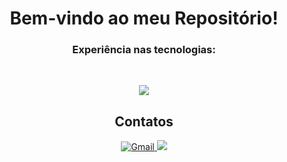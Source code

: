 <div>
  <h1 align="center">Bem-vindo ao meu Repositório!</h1>
</div>

<h3 align="center">Experiência nas tecnologias:</h3><br/>

<p align="center">
    <img src="https://skillicons.dev/icons?i=js,python,nodejs,express,react,mysql" />
</p>

<h2 align="center">Contatos</h2>
<div align="center">
    <a href="mailto:santoss.coding@gmail.com">
        <img src="https://img.shields.io/badge/Gmail-D14836?style=for-the-badge&logo=gmail&logoColor=white" target="_blank" alt="Gmail">
    </a>
    <a href="https://www.linkedin.com/in/vitorsantss" target="_blank">
        <img src="https://img.shields.io/badge/-LinkedIn-%230077B5?style=for-the-badge&logo=linkedin&logoColor=white" target="_blank">
    </a>
</div>
